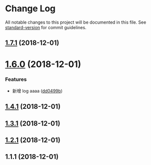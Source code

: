 # Change Log

All notable changes to this project will be documented in this file. See [standard-version](https://github.com/conventional-changelog/standard-version) for commit guidelines.

<a name="1.7.1"></a>
## [1.7.1](https://github.com/pashangshangpo/git-commit-demo/compare/v1.6.0...v1.7.1) (2018-12-01)



<a name="1.6.0"></a>
# [1.6.0](https://github.com/pashangshangpo/git-commit-demo/compare/v1.4.1...v1.6.0) (2018-12-01)


### Features

* 新增 log aaaa ([dd0499b](https://github.com/pashangshangpo/git-commit-demo/commit/dd0499b))



<a name="1.4.1"></a>
## [1.4.1](https://github.com/pashangshangpo/git-commit-demo/compare/v1.3.1...v1.4.1) (2018-12-01)



<a name="1.3.1"></a>
## [1.3.1](https://github.com/pashangshangpo/git-commit-demo/compare/v1.2.0...v1.3.1) (2018-12-01)



<a name="1.2.1"></a>
## [1.2.1](https://github.com/pashangshangpo/git-commit-demo/compare/v1.1.0...v1.2.1) (2018-12-01)



<a name="1.1.1"></a>
## 1.1.1 (2018-12-01)
